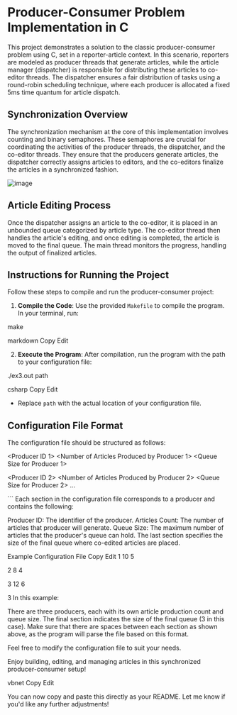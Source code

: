 # Producer-Consumer Problem Implementation in C

This project demonstrates a solution to the classic producer-consumer problem using C, set in a reporter-article context. In this scenario, reporters are modeled as producer threads that generate articles, while the article manager (dispatcher) is responsible for distributing these articles to co-editor threads. The dispatcher ensures a fair distribution of tasks using a round-robin scheduling technique, where each producer is allocated a fixed 5ms time quantum for article dispatch.

## Synchronization Overview

The synchronization mechanism at the core of this implementation involves counting and binary semaphores. These semaphores are crucial for coordinating the activities of the producer threads, the dispatcher, and the co-editor threads. They ensure that the producers generate articles, the dispatcher correctly assigns articles to editors, and the co-editors finalize the articles in a synchronized fashion.

![image](https://github.com/roini7/Producer-Consumer/assets/60584742/3b7d4e50-5d76-44e7-8d9f-f2715891339e)

## Article Editing Process

Once the dispatcher assigns an article to the co-editor, it is placed in an unbounded queue categorized by article type. The co-editor thread then handles the article's editing, and once editing is completed, the article is moved to the final queue. The main thread monitors the progress, handling the output of finalized articles.

## Instructions for Running the Project

Follow these steps to compile and run the producer-consumer project:

1. **Compile the Code**: Use the provided `Makefile` to compile the program. In your terminal, run:

make

markdown
Copy
Edit

2. **Execute the Program**: After compilation, run the program with the path to your configuration file:

./ex3.out path

csharp
Copy
Edit

- Replace `path` with the actual location of your configuration file.

## Configuration File Format

The configuration file should be structured as follows:

<Producer ID 1> <Number of Articles Produced by Producer 1> <Queue Size for Producer 1>

<Producer ID 2> <Number of Articles Produced by Producer 2> <Queue Size for Producer 2> ...

<Final Queue Size> ```
Each section in the configuration file corresponds to a producer and contains the following:

Producer ID: The identifier of the producer.
Articles Count: The number of articles that producer will generate.
Queue Size: The maximum number of articles that the producer's queue can hold.
The last section specifies the size of the final queue where co-edited articles are placed.

Example Configuration File
Copy
Edit
1
10
5

2
8
4

3
12
6

3
In this example:

There are three producers, each with its own article production count and queue size.
The final section indicates the size of the final queue (3 in this case).
Make sure that there are spaces between each section as shown above, as the program will parse the file based on this format.

Feel free to modify the configuration file to suit your needs.

Enjoy building, editing, and managing articles in this synchronized producer-consumer setup!

vbnet
Copy
Edit

You can now copy and paste this directly as your README. Let me know if you'd like any further adjustments!

